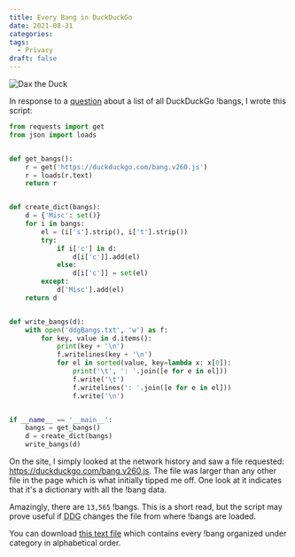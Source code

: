 ```yaml
---
title: Every Bang in DuckDuckGo
date: 2021-08-31
categories:
tags:
  - Privacy
draft: false
---
```


![Dax the Duck](/images/ddg.webp)

In response to a [question](https://www.reddit.com/r/duckduckgo/comments/pf6t4q/is_there_any_option_to_export_all_the_ddg_bangs/) about a list of all DuckDuckGo !bangs, I wrote this script:

```python
from requests import get
from json import loads


def get_bangs():
    r = get('https://duckduckgo.com/bang.v260.js')
    r = loads(r.text)
    return r


def create_dict(bangs):
    d = {'Misc': set()}
    for i in bangs:
        el = (i['s'].strip(), i['t'].strip())
        try:
            if i['c'] in d:
                d[i['c']].add(el)
            else:
                d[i['c']] = set(el)
        except:
            d['Misc'].add(el)
    return d


def write_bangs(d):
    with open('ddgBangs.txt', 'w') as f:
        for key, value in d.items():
            print(key + '\n')
            f.writelines(key + '\n')
            for el in sorted(value, key=lambda x: x[0]):
                print('\t', ': '.join([e for e in el]))
                f.write('\t')
                f.writelines(': '.join([e for e in el]))
                f.write('\n')


if __name__ == '__main__':
    bangs = get_bangs()
    d = create_dict(bangs)
    write_bangs(d)
```

On the site, I simply looked at the network history and saw a file requested: https://duckduckgo.com/bang.v260.js. The file was larger than any other file in the page which is what initially tipped me off. One look at it indicates that it's a dictionary with all the !bang data.

Amazingly, there are `13,565` !bangs. This is a short read, but the script may prove useful if <abbr title="DuckDuckGo">DDG</abbr> changes the file from where !bangs are loaded.

You can download [this text file](/data/ddgBangs.txt) which contains every !bang organized under category in alphabetical order.
